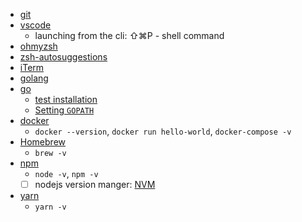 - [git](https://git-scm.com/)
- [vscode](https://code.visualstudio.com/)
    - launching from the cli: ⇧⌘P - shell command
- [ohmyzsh](https://ohmyz.sh/)
- [zsh-autosuggestions](https://github.com/zsh-users/zsh-autosuggestions/blob/master/INSTALL.md)
- [iTerm](https://iterm2.com/)
- [golang](https://golang.org/)
- [go](https://golang.org/dl/)
    - [test installation](https://golang.org/doc/install)
    - [Setting `GOPATH`](https://github.com/golang/go/wiki/SettingGOPATH)
- [docker](https://store.docker.com/editions/community/docker-ce-desktop-mac)
    - `docker --version`, `docker run hello-world`, `docker-compose -v`
- [Homebrew](https://brew.sh/)
    - `brew -v`
- [npm](https://www.npmjs.com/get-npm)
    - `node -v`, `npm -v`
    - [ ] nodejs version manger: [NVM](https://github.com/creationix/nvm)
- [yarn](https://yarnpkg.com/en/docs/install#mac-stable)
    - `yarn -v`